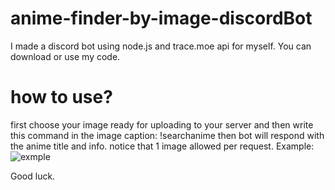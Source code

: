 # anime-finder-by-image-discordBot

I made a discord bot using node.js and trace.moe api for myself. You can download or use my code.

# how to use?
first choose your image ready for uploading to your server and then write this command in the image caption: !searchanime
then bot will respond with the anime title and info.
notice that 1 image allowed per request.
Example:
![exmple](https://github.com/Ariaper/anime-finder-by-image-discordBot/assets/96658986/8be0fc2b-ff7a-4bff-887b-4108593a0c07)

Good luck.
